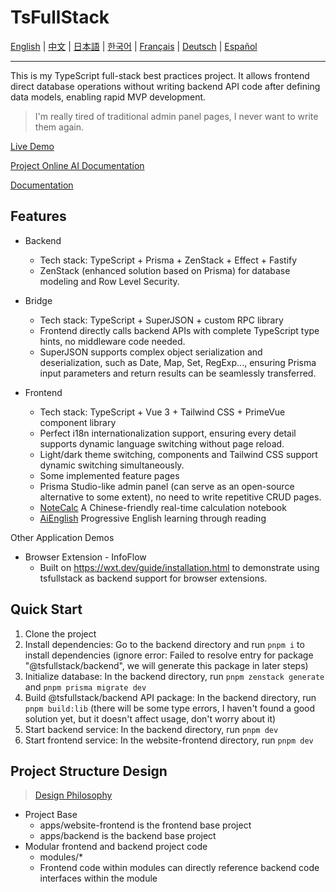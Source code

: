 # TsFullStack

[English](./README.md) | [中文](./README_zh.md) | [日本語](./README_ja.md) | [한국어](./README_ko.md) | [Français](./README_fr.md) | [Deutsch](./README_de.md) | [Español](./README_es.md)

---

This is my TypeScript full-stack best practices project. It allows frontend direct database operations without writing backend API code after defining data models, enabling rapid MVP development.

> I'm really tired of traditional admin panel pages, I never want to write them again.

[Live Demo](http://tsfullstack.heartstack.space/)

[Project Online AI Documentation](https://zread.ai/2234839/TsFullStack)

[Documentation](https://shenzilong.cn/index/TsFullStack.html#20250413211142-d533spm)

## Features

- Backend
  - Tech stack: TypeScript + Prisma + ZenStack + Effect + Fastify
  - ZenStack (enhanced solution based on Prisma) for database modeling and Row Level Security.

- Bridge
  - Tech stack: TypeScript + SuperJSON + custom RPC library
  - Frontend directly calls backend APIs with complete TypeScript type hints, no middleware code needed.
  - SuperJSON supports complex object serialization and deserialization, such as Date, Map, Set, RegExp..., ensuring Prisma input parameters and return results can be seamlessly transferred.

- Frontend
  - Tech stack: TypeScript + Vue 3 + Tailwind CSS + PrimeVue component library
  - Perfect i18n internationalization support, ensuring every detail supports dynamic language switching without page reload.
  - Light/dark theme switching, components and Tailwind CSS support dynamic switching simultaneously.
  - Some implemented feature pages
   - Prisma Studio-like admin panel (can serve as an open-source alternative to some extent), no need to write repetitive CRUD pages.
   - [NoteCalc](https://tsfullstack.heartstack.space/noteCalc) A Chinese-friendly real-time calculation notebook
   - [AiEnglish](https://tsfullstack.heartstack.space/AiEnglish) Progressive English learning through reading

Other Application Demos

- Browser Extension - InfoFlow
  - Built on https://wxt.dev/guide/installation.html to demonstrate using tsfullstack as backend support for browser extensions.

## Quick Start

1. Clone the project
2. Install dependencies: Go to the backend directory and run `pnpm i` to install dependencies (ignore error: Failed to resolve entry for package "@tsfullstack/backend", we will generate this package in later steps)
3. Initialize database: In the backend directory, run `pnpm zenstack generate` and `pnpm prisma migrate dev`
4. Build @tsfullstack/backend API package: In the backend directory, run `pnpm build:lib` (there will be some type errors, I haven't found a good solution yet, but it doesn't affect usage, don't worry about it)
5. Start backend service: In the backend directory, run `pnpm dev`
6. Start frontend service: In the website-frontend directory, run `pnpm dev`

## Project Structure Design

> [Design Philosophy](https://shenzilong.cn/index/如何实现模块化加载的前端和后端代码.html)

- Project Base
  - apps/website-frontend is the frontend base project
  - apps/backend is the backend base project
- Modular frontend and backend project code
  - modules/*
  - Frontend code within modules can directly reference backend code interfaces within the module
